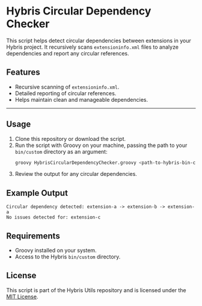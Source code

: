# Hybris Circular Dependency Checker

This script helps detect circular dependencies between extensions in your Hybris project. It recursively scans `extensioninfo.xml` files to analyze dependencies and report any circular references.

## Features
- Recursive scanning of `extensioninfo.xml`.
- Detailed reporting of circular references.
- Helps maintain clean and manageable dependencies.

---

## Usage

1. Clone this repository or download the script.
2. Run the script with Groovy on your machine, passing the path to your `bin/custom` directory as an argument:
   ```bash
   groovy HybrisCircularDependencyChecker.groovy <path-to-hybris-bin-custom>
3. Review the output for any circular dependencies.

## Example Output

```
Circular dependency detected: extension-a -> extension-b -> extension-a
No issues detected for: extension-c
```

## Requirements

- Groovy installed on your system.
- Access to the Hybris `bin/custom` directory.

## License

This script is part of the Hybris Utils repository and is licensed under the [MIT License](../LICENSE).